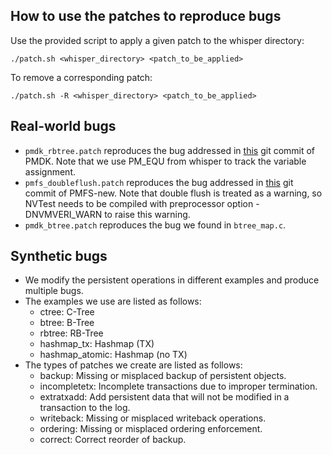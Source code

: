 ## How to use the patches to reproduce bugs
Use the provided script to apply a given patch to the whisper directory:
```shell
./patch.sh <whisper_directory> <patch_to_be_applied>
```
To remove a corresponding patch:
```shell
./patch.sh -R <whisper_directory> <patch_to_be_applied>
```

## Real-world bugs
* `pmdk_rbtree.patch` reproduces the bug addressed in [this](https://github.com/pmem/pmdk/commit/04ec84e23ed40be92bd89b9d34c39fbf28cafe0b#diff-f2692f0bb21a212d07a5d1bc2115c071) git commit of PMDK. Note that we use PM_EQU from whisper to track the variable assignment.
* `pmfs_doubleflush.patch` reproduces the bug addressed in [this](https://github.com/snalli/PMFS-new/commit/ded1b075eb911c469233433d83cb678ee800367c) git commit of PMFS-new. Note that double flush is treated as a warning, so NVTest needs to be compiled with preprocessor option -DNVMVERI_WARN to raise this warning.
* `pmdk_btree.patch` reproduces the bug we found in `btree_map.c`.

## Synthetic bugs
* We modify the persistent operations in different examples and produce multiple bugs.
* The examples we use are listed as follows:
	* ctree: C-Tree
	* btree: B-Tree
	* rbtree: RB-Tree
	* hashmap_tx: Hashmap (TX)
	* hashmap_atomic: Hashmap (no TX)
* The types of patches we create are listed as follows:
	* backup: Missing or misplaced backup of persistent objects.
	* incompletetx: Incomplete transactions due to improper termination.
	* extratxadd: Add persistent data that will not be modified in a transaction to the log.
	* writeback: Missing or misplaced writeback operations.
	* ordering: Missing or misplaced ordering enforcement.
	* correct: Correct reorder of backup.
